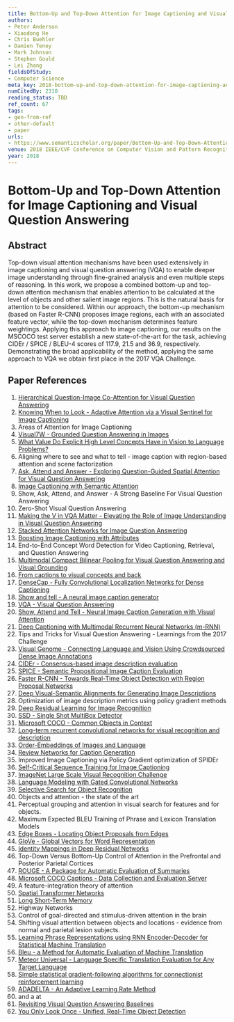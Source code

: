 ```yaml
---
title: Bottom-Up and Top-Down Attention for Image Captioning and Visual Question Answering
authors:
- Peter Anderson
- Xiaodong He
- Chris Buehler
- Damien Teney
- Mark Johnson
- Stephen Gould
- Lei Zhang
fieldsOfStudy:
- Computer Science
meta_key: 2018-bottom-up-and-top-down-attention-for-image-captioning-and-visual-question-answering
numCitedBy: 2310
reading_status: TBD
ref_count: 67
tags:
- gen-from-ref
- other-default
- paper
urls:
- https://www.semanticscholar.org/paper/Bottom-Up-and-Top-Down-Attention-for-Image-and-Anderson-He/a82c1d1ccaa3a3d1d6ee6677de0eed2e93ddb6e8?sort=total-citations
venue: 2018 IEEE/CVF Conference on Computer Vision and Pattern Recognition
year: 2018
---
```


# Bottom-Up and Top-Down Attention for Image Captioning and Visual Question Answering

## Abstract

Top-down visual attention mechanisms have been used extensively in image captioning and visual question answering (VQA) to enable deeper image understanding through fine-grained analysis and even multiple steps of reasoning. In this work, we propose a combined bottom-up and top-down attention mechanism that enables attention to be calculated at the level of objects and other salient image regions. This is the natural basis for attention to be considered. Within our approach, the bottom-up mechanism (based on Faster R-CNN) proposes image regions, each with an associated feature vector, while the top-down mechanism determines feature weightings. Applying this approach to image captioning, our results on the MSCOCO test server establish a new state-of-the-art for the task, achieving CIDEr / SPICE / BLEU-4 scores of 117.9, 21.5 and 36.9, respectively. Demonstrating the broad applicability of the method, applying the same approach to VQA we obtain first place in the 2017 VQA Challenge.

## Paper References

1. [Hierarchical Question-Image Co-Attention for Visual Question Answering](2016-hierarchical-question-image-co-attention-for-visual-question-answering)
2. [Knowing When to Look - Adaptive Attention via a Visual Sentinel for Image Captioning](2017-knowing-when-to-look-adaptive-attention-via-a-visual-sentinel-for-image-captioning)
3. Areas of Attention for Image Captioning
4. [Visual7W - Grounded Question Answering in Images](2016-visual7w-grounded-question-answering-in-images)
5. [What Value Do Explicit High Level Concepts Have in Vision to Language Problems?](2016-what-value-do-explicit-high-level-concepts-have-in-vision-to-language-problems)
6. Aligning where to see and what to tell - image caption with region-based attention and scene factorization
7. [Ask, Attend and Answer - Exploring Question-Guided Spatial Attention for Visual Question Answering](2016-ask-attend-and-answer-exploring-question-guided-spatial-attention-for-visual-question-answering)
8. [Image Captioning with Semantic Attention](2016-image-captioning-with-semantic-attention)
9. Show, Ask, Attend, and Answer - A Strong Baseline For Visual Question Answering
10. Zero-Shot Visual Question Answering
11. [Making the V in VQA Matter - Elevating the Role of Image Understanding in Visual Question Answering](2017-making-the-v-in-vqa-matter-elevating-the-role-of-image-understanding-in-visual-question-answering)
12. [Stacked Attention Networks for Image Question Answering](2016-stacked-attention-networks-for-image-question-answering)
13. [Boosting Image Captioning with Attributes](2017-boosting-image-captioning-with-attributes)
14. End-to-End Concept Word Detection for Video Captioning, Retrieval, and Question Answering
15. [Multimodal Compact Bilinear Pooling for Visual Question Answering and Visual Grounding](2016-multimodal-compact-bilinear-pooling-for-visual-question-answering-and-visual-grounding)
16. [From captions to visual concepts and back](2015-from-captions-to-visual-concepts-and-back)
17. [DenseCap - Fully Convolutional Localization Networks for Dense Captioning](2016-densecap-fully-convolutional-localization-networks-for-dense-captioning)
18. [Show and tell - A neural image caption generator](2015-show-and-tell-a-neural-image-caption-generator)
19. [VQA - Visual Question Answering](2015-vqa-visual-question-answering)
20. [Show, Attend and Tell - Neural Image Caption Generation with Visual Attention](2015-show-attend-and-tell-neural-image-caption-generation-with-visual-attention)
21. [Deep Captioning with Multimodal Recurrent Neural Networks (m-RNN)](2015-deep-captioning-with-multimodal-recurrent-neural-networks-m-rnn)
22. Tips and Tricks for Visual Question Answering - Learnings from the 2017 Challenge
23. [Visual Genome - Connecting Language and Vision Using Crowdsourced Dense Image Annotations](2016-visual-genome-connecting-language-and-vision-using-crowdsourced-dense-image-annotations)
24. [CIDEr - Consensus-based image description evaluation](2015-cider-consensus-based-image-description-evaluation)
25. [SPICE - Semantic Propositional Image Caption Evaluation](2016-spice-semantic-propositional-image-caption-evaluation)
26. [Faster R-CNN - Towards Real-Time Object Detection with Region Proposal Networks](2015-faster-r-cnn-towards-real-time-object-detection-with-region-proposal-networks)
27. [Deep Visual-Semantic Alignments for Generating Image Descriptions](2017-deep-visual-semantic-alignments-for-generating-image-descriptions)
28. Optimization of image description metrics using policy gradient methods
29. [Deep Residual Learning for Image Recognition](2015-resnet.md)
30. [SSD - Single Shot MultiBox Detector](2016-ssd-net.md)
31. [Microsoft COCO - Common Objects in Context](2014-microsoft-coco-common-objects-in-context)
32. [Long-term recurrent convolutional networks for visual recognition and description](2015-long-term-recurrent-convolutional-networks-for-visual-recognition-and-description)
33. [Order-Embeddings of Images and Language](2016-order-embeddings-of-images-and-language)
34. [Review Networks for Caption Generation](2016-review-networks-for-caption-generation)
35. Improved Image Captioning via Policy Gradient optimization of SPIDEr
36. [Self-Critical Sequence Training for Image Captioning](2017-self-critical-sequence-training-for-image-captioning)
37. [ImageNet Large Scale Visual Recognition Challenge](2015-imagenet-large-scale-visual-recognition-challenge)
38. [Language Modeling with Gated Convolutional Networks](2017-language-modeling-with-gated-convolutional-networks)
39. [Selective Search for Object Recognition](2013-selective-search-for-object-recognition)
40. Objects and attention - the state of the art
41. Perceptual grouping and attention in visual search for features and for objects.
42. Maximum Expected BLEU Training of Phrase and Lexicon Translation Models
43. [Edge Boxes - Locating Object Proposals from Edges](2014-edge-boxes-locating-object-proposals-from-edges)
44. [GloVe - Global Vectors for Word Representation](2014-glove-global-vectors-for-word-representation)
45. [Identity Mappings in Deep Residual Networks](2016-identity-mappings-in-deep-residual-networks)
46. Top-Down Versus Bottom-Up Control of Attention in the Prefrontal and Posterior Parietal Cortices
47. [ROUGE - A Package for Automatic Evaluation of Summaries](2004-rouge-a-package-for-automatic-evaluation-of-summaries)
48. [Microsoft COCO Captions - Data Collection and Evaluation Server](2015-microsoft-coco-captions-data-collection-and-evaluation-server)
49. A feature-integration theory of attention
50. [Spatial Transformer Networks](2015-spatial-transformer-networks)
51. [Long Short-Term Memory](1997-long-short-term-memory)
52. Highway Networks
53. Control of goal-directed and stimulus-driven attention in the brain
54. Shifting visual attention between objects and locations - evidence from normal and parietal lesion subjects.
55. [Learning Phrase Representations using RNN Encoder-Decoder for Statistical Machine Translation](2014-learning-phrase-representations-using-rnn-encoder-decoder-for-statistical-machine-translation)
56. [Bleu - a Method for Automatic Evaluation of Machine Translation](2002-bleu-a-method-for-automatic-evaluation-of-machine-translation)
57. [Meteor Universal - Language Specific Translation Evaluation for Any Target Language](2014-meteor-universal-language-specific-translation-evaluation-for-any-target-language)
58. [Simple statistical gradient-following algorithms for connectionist reinforcement learning](2004-simple-statistical-gradient-following-algorithms-for-connectionist-reinforcement-learning)
59. [ADADELTA - An Adaptive Learning Rate Method](2012-adadelta-an-adaptive-learning-rate-method)
60. and a at
61. [Revisiting Visual Question Answering Baselines](2016-revisiting-visual-question-answering-baselines)
62. [You Only Look Once - Unified, Real-Time Object Detection](2016-you-only-look-once-unified-real-time-object-detection)
